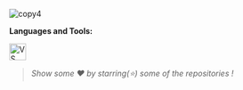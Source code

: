 ![copy4](https://user-images.githubusercontent.com/37544078/111061018-2049d500-84c7-11eb-98f9-5d09fc588fe6.png)

**Languages and Tools:**

<p align="left"><img height="30" width="30" alt="VS Code" src="![vs code](https://user-images.githubusercontent.com/37544078/111061689-a287c880-84ca-11eb-96c7-a100940f48da.png)"
                     </p>



> *Show some ❤️ by starring(⭐) some of the repositories !*



